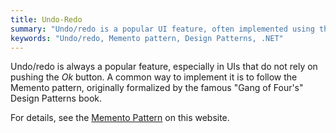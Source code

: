 ```yaml
---
title: Undo-Redo
summary: "Undo/redo is a popular UI feature, often implemented using the Memento pattern from the \"Gang of Four's\" Design Patterns."
keywords: "Undo/redo, Memento pattern, Design Patterns, .NET"
---
```


Undo/redo is always a popular feature, especially in UIs that do not rely on pushing the _Ok_ button. A common way to
implement it is to follow the Memento pattern, originally formalized by the famous "Gang of Four's" Design Patterns
book.

For details, see the [Memento Pattern](design-patterns#memento) on this website.


